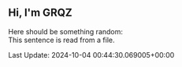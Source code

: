 ## Hi, I'm GRQZ
Here should be something random:  
This sentence is read from a file.


Last Update: 2024-10-04 00:44:30.069005+00:00
